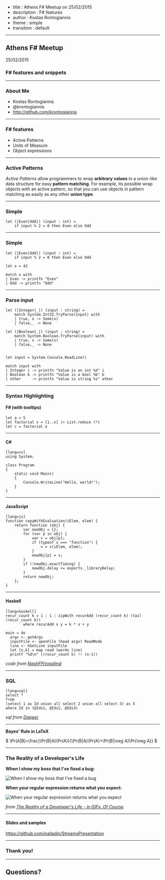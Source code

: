 ﻿- title : Athens F# Meetup on 25/02/2015
- description : F# features
- author : Kostas Rontogiannis
- theme : simple
- transition : default

***

## Athens F# Meetup

25/02/2015

### F# features and snippets

***

### About Me

- Kostas Rontogiannis
- @krontogiannis
- http://github.com/krontogiannis

***

### F# features

- Active Patterns
- Units of Measure
- Object expressions

***

### Active Patterns

_Active Patterns_ allow programmers to wrap **arbitrary values** 
in a union-like data structure for easy **pattern matching**. 
For example, its possible wrap objects with an active pattern, 
so that you can use objects in pattern matching as easily 
as any other **union type**.


---

### Simple

    let (|Even|Odd|) (input : int) =
        if input % 2 = 0 then Even else Odd


---

### Simple

    let (|Even|Odd|) (input : int) =
        if input % 2 = 0 then Even else Odd

    let x = 42

    match x with
    | Even -> printfn "Even"
    | Odd -> printfn "Odd"



---

### Parse input

    let (|Integer|_|) (input : string) =
        match System.Int32.TryParse(input) with
        | true, x -> Some(x)
        | false,_ -> None

    let (|Boolean|_|) (input : string) =
        match System.Boolean.TryParse(input) with
        | true, x -> Some(x)
        | false,_ -> None
    

    let input = System.Console.ReadLine()

    match input with
    | Integer i -> printfn "Value is an int %d" i
    | Boolean b -> printfn "Value is a bool %b" b
    | other     -> printfn "Value is string %s" other


***

### Syntax Highlighting

#### F# (with tooltips)

    let a = 5
    let factorial x = [1..x] |> List.reduce (*)
    let c = factorial a

---

#### C#

    [lang=cs]
    using System;

    class Program
    {
        static void Main()
        {
            Console.WriteLine("Hello, world!");
        }
    }

---

#### JavaScript

    [lang=js]
    function copyWithEvaluation(iElem, elem) {
        return function (obj) {
            var newObj = {};
            for (var p in obj) {
                var v = obj[p];
                if (typeof v === "function") {
                    v = v(iElem, elem);
                }
                newObj[p] = v;
            }
            if (!newObj.exactTiming) {
                newObj.delay += exports._libraryDelay;
            }
            return newObj;
        };
    }


---

#### Haskell
 
    [lang=haskell]
    recur_count k = 1 : 1 : zipWith recurAdd (recur_count k) (tail (recur_count k))
            where recurAdd x y = k * x + y

    main = do
      argv <- getArgs
      inputFile <- openFile (head argv) ReadMode
      line <- hGetLine inputFile
      let [n,k] = map read (words line)
      printf "%d\n" ((recur_count k) !! (n-1))

*code from [NashFP/rosalind](https://github.com/NashFP/rosalind/blob/master/mark_wutka%2Bhaskell/FIB/fib_ziplist.hs)*

---

### SQL

    [lang=sql]
    select *
    from
    (select 1 as Id union all select 2 union all select 3) as X
    where Id in (@Ids1, @Ids2, @Ids3)

*sql from [Dapper](https://code.google.com/p/dapper-dot-net/)*

***

**Bayes' Rule in LaTeX**

$ \Pr(A|B)=\frac{\Pr(B|A)\Pr(A)}{\Pr(B|A)\Pr(A)+\Pr(B|\neg A)\Pr(\neg A)} $

***

### The Reality of a Developer's Life 

**When I show my boss that I've fixed a bug:**
  
![When I show my boss that I've fixed a bug](http://www.topito.com/wp-content/uploads/2013/01/code-07.gif)
  
**When your regular expression returns what you expect:**
  
![When your regular expression returns what you expect](http://www.topito.com/wp-content/uploads/2013/01/code-03.gif)
  
*from [The Reality of a Developer's Life - in GIFs, Of Course](http://server.dzone.com/articles/reality-developers-life-gifs)*

***

#### Slides and samples

https://github.com/palladin/StreamsPresentation

***

### Thank you!

***

## Questions?
